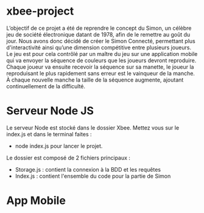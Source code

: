 # xbee-project
L’objectif de ce projet a été de reprendre le concept du Simon, un célèbre jeu de société électronique datant de 1978, afin de le remettre au goût du jour. 
Nous avons donc décidé de créer le Simon Connecté, permettant plus d'interactivité ainsi qu’une dimension compétitive entre plusieurs joueurs. Le jeu est pour cela contrôlé par un maître du jeu sur une application mobile qui va envoyer la séquence de couleurs que les joueurs devront reproduire. Chaque joueur va ensuite recevoir la séquence sur sa manette, le joueur la reproduisant le plus rapidement sans erreur est le vainqueur de la manche. À chaque nouvelle manche la taille de la séquence augmente, ajoutant continuellement de la difficulté.


# Serveur Node JS
Le serveur Node est stocké dans le dossier Xbee. 
Mettez vous sur le index.js et dans le terminal faites : 
- node index.js
pour lancer le projet. 

Le dossier est composé de 2 fichiers principaux : 

- Storage.js : contient la connexion à la BDD et les requêtes
- Index.js : contient l'ensemble du code pour la partie de Simon

# App Mobile 
